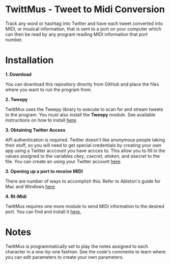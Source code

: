 # TwittMus - Tweet to Midi Conversion

Track any word or hashtag into Twitter and have each tweet converted into MIDI, or musical information, that is sent to a port on your computer which can then be read by any program reading MIDI information that port number.


# Installation

<strong>1. Download</strong>

You can download this repository directly from GitHub and place the files where you want to run the program from.

<strong>2. Tweepy</strong>

TwittMus uses the Tweepy library to execute to scan for and stream tweets to the program. You must also install the <strong>Tweepy</strong> module. See available instructions on how to install <a href="https://github.com/tweepy/tweepy/tree/v3.5.0">here</a>.

<strong>3. Obtaining Twitter Access</strong>

API authentication is required. Twitter doesn't like anonymous people taking their stuff, so you will need to get special credentials by creating your own app using a Twitter acccount you have accces to. This allow you to fill in the values assigned to the variables <i>ckey</i>, <i>csecret</i>, <i>atoken</i>, and <i>asecret</i> to the file. You can create an using your Twitter account <a href="https://apps.twitter.com/">here</a>.

<strong>3. Opening up a port to receive MIDI</strong>

There are number of ways to accomplish this. Refer to Ableton's guide for Mac and Windows <a href="https://help.ableton.com/hc/en-us/articles/209774225-Using-virtual-MIDI-buses-in-Live">here</a>

<strong>4. Rt-Midi</strong>

TwittMus requires one more module to send MIDI information to the desired port. You can find and install it <a href="https://github.com/superquadratic/rtmidi-python.">here.</a>

# Notes

TwittMus is programmatically set to play the notes assigned to each character in a one-by-one fashion. See the code's comments to learn where you can edit parameters to create your own parameters.

